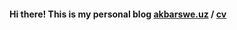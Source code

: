 #### Hi there! This is my personal blog <a href="https://akbarswe.uz" ref="noreferrer">akbarswe.uz</a> / <a href="https://drive.google.com/file/d/1HmxJkbag7NTCdQKDNNYVZGdsmgiciGs1/view?usp=drivesdk" target="_blank">cv</a>
